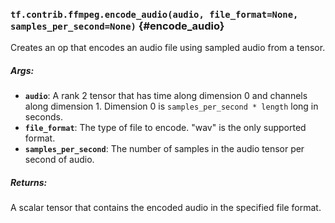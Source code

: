 ### `tf.contrib.ffmpeg.encode_audio(audio, file_format=None, samples_per_second=None)` {#encode_audio}

Creates an op that encodes an audio file using sampled audio from a tensor.

##### Args:


*  <b>`audio`</b>: A rank 2 tensor that has time along dimension 0 and channels along
      dimension 1. Dimension 0 is `samples_per_second * length` long in
      seconds.
*  <b>`file_format`</b>: The type of file to encode. "wav" is the only supported format.
*  <b>`samples_per_second`</b>: The number of samples in the audio tensor per second of
      audio.

##### Returns:

  A scalar tensor that contains the encoded audio in the specified file
  format.

